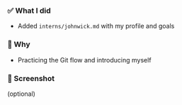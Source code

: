 ### ✅ What I did
- Added `interns/johnwick.md` with my profile and goals

### 📌 Why
- Practicing the Git flow and introducing myself

### 📸 Screenshot
(optional)

